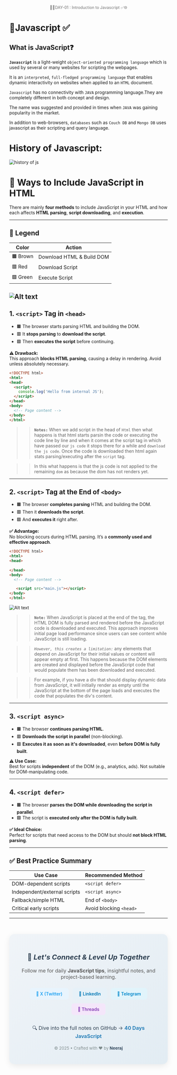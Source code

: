 <div style="text-align: center; font-size: 0.9em; opacity: 0.6;">
  🚀🌞DAY-01 : Introduction to Javascript ✅🌐
</div>

# 🚀Javascript ✅



## What is JavaScript❓

**`Javascript`** is a light-weight `object-oriented programming language` which is used by several or many websites for scripting the webpages.

It is  an `interpreted`, `full-fledged programming language` that enables dynamic interactivity on websites when applied to an `HTML` document.

`Javascript` has no connectivity with `JAVA` programming language.They are completely different in both concept and design.

The name was suggested and provided in times when `JAVA` was gaining popularity in the market.

In addition to web-browsers, `databases` such as `Couch DB` and `Mongo DB` uses javascript as their scripting and query language.



# History of Javascript:

![history of js](/images/Screenshot%202025-04-17%20112702.png)



# 🧠 Ways to Include JavaScript in HTML

There are mainly **four methods** to include JavaScript in your HTML and how each affects **HTML parsing**, **script downloading**, and **execution**.

---

## 🔑 Legend

| Color            | Action                         |
|------------------|--------------------------------|
| 🟫 Brown          | Download HTML & Build DOM      |
| 🟥 Red            | Download Script                |
| 🟩 Green          | Execute Script                 |


![Alt text](/images/Screenshot%202025-04-17%20115108.png)
---

## 1. `<script>` Tag in `<head>`

- 🟫 The browser starts parsing HTML and building the DOM.
- 🟥 It **stops parsing** to **download the script**.
- 🟩 Then **executes the script** before continuing.

**⚠️ Drawback:**  
This approach **blocks HTML parsing**, causing a delay in rendering. Avoid unless absolutely necessary.

```html
<!DOCTYPE html>
<html>
<head>
  <script>
    console.log('Hello from internal JS');
  </script>
</head>
<body>
  <!-- Page content -->
</body>
</html>
```

>>**`Notes:`** When we add script in the head of `Html` then what happens is that html starts parsin the code or executing the code line by line and when it comes at the script tag in which have passed our `js code` it stops there for a while and `download the js code`.  Once the code is downloaded  then html again stats parsing/executing after the `script` tag.

>> In this what happens is that the js code is not applied to the remaining `dom` as because the dom has not renders yet. 


---

## 2. `<script>` Tag at the End of `<body>`

- 🟫 The browser **completes parsing** HTML and building the DOM.
- 🟥 Then it **downloads the script**.
- 🟩 And **executes it** right after.

**✅ Advantage:**  
No blocking occurs during HTML parsing. It’s a **commonly used and effective approach**.

```html
<!DOCTYPE html>
<html>
<head>
  
</head>
<body>
  <!-- Page content -->

   <script src="main.js"></script>
</body>
</html>
```
![Alt text](/images/Screenshot%202025-04-17%20123536.png)

>> **`Note:`** When JavaScript is placed at the end of the <body> tag, the HTML DOM is fully parsed and rendered before the JavaScript code is downloaded and executed. This approach improves initial page load performance since users can see content while JavaScript is still loading.

>>*`However, this creates a limitation:`* any elements that depend on JavaScript for their initial values or content will appear empty at first. This happens because the DOM elements are created and displayed before the JavaScript code that would populate them has been downloaded and executed.

>>For example, if you have a div that should display dynamic data from JavaScript, it will initially render as empty until the JavaScript at the bottom of the page loads and executes the code that populates the div's content.

---

## 3. `<script async>`

- 🟫 The browser **continues parsing HTML**.
- 🟥 **Downloads the script in parallel** (non-blocking).
- 🟩 **Executes it as soon as it's downloaded**, even **before DOM is fully built**.

**⚠️ Use Case:**  
Best for scripts **independent** of the DOM (e.g., analytics, ads). Not suitable for DOM-manipulating code.

---

## 4. `<script defer>`

- 🟫 The browser **parses the DOM while downloading the script in parallel**.
- 🟩 The script is **executed only after the DOM is fully built**.

**✅ Ideal Choice:**  
Perfect for scripts that need access to the DOM but should **not block HTML parsing**.

---

## ✅ Best Practice Summary

| Use Case                     | Recommended Method    |
|-----------------------------|------------------------|
| DOM-dependent scripts        | `<script defer>`       |
| Independent/external scripts | `<script async>`       |
| Fallback/simple HTML         | End of `<body>`        |
| Critical early scripts       | Avoid blocking `<head>`|

---

<div align="center" style="background: linear-gradient(135deg, #f0f4f8 0%, #e2ecf3 100%); padding: 30px; border-radius: 16px; margin-top: 50px; box-shadow: 0 6px 20px rgba(0,0,0,0.08); max-width: 700px;">

  <h3 style="color: #2c3e50; font-size: 22px; font-weight: 700; margin-bottom: 20px;">
    🚀 <i>Let's Connect & Level Up Together</i>
  </h3>

  <p style="color: #555; font-size: 16px; margin-bottom: 25px;">
    Follow me for daily <strong>JavaScript tips</strong>, insightful notes, and project-based learning.
  </p>

  <div style="display: flex; flex-wrap: wrap; justify-content: center; gap: 12px; margin-bottom: 30px;">
    <a href="https://x.com/@_19_neeraj" style="background-color: #e8f4fd; color: #1da1f2; padding: 10px 20px; border-radius: 8px; font-weight: 600; text-decoration: none;">
      🔗 X (Twitter)
    </a>
    <a href="https://www.linkedin.com/in/neeraj-kumar1904" style="background-color: #e6f1f8; color: #0077b5; padding: 10px 20px; border-radius: 8px; font-weight: 600; text-decoration: none;">
      💼 LinkedIn
    </a>
    <a href="https://t.me/yourchannel" style="background-color: #e1f4fb; color: #0088cc; padding: 10px 20px; border-radius: 8px; font-weight: 600; text-decoration: none;">
      💬 Telegram
    </a>
    <a href="https://www.threads.net/@yourhandle" style="background-color: #f4e6fa; color: #833ab4; padding: 10px 20px; border-radius: 8px; font-weight: 600; text-decoration: none;">
      🧵 Threads
    </a>
  </div>

  <p style="font-size: 16px; color: #2c3e50; margin-bottom: 20px;">
    🔍 Dive into the full notes on GitHub → 
    <a href="https://github.com/Neeraj05042001/40-Days-Javascript" style="color: #2980b9; font-weight: bold; text-decoration: none;">
      40 Days JavaScript
    </a>
  </p>

  <p style="font-size: 13px; color: #7f8c8d;">
    © 2025 • Crafted with ❤️ by <strong style="color: #34495e;">Neeraj</strong>
  </p>
</div>